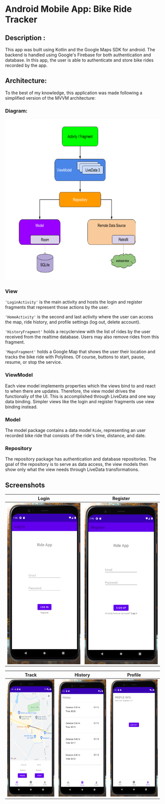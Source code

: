 # Android Mobile App: Bike Ride Tracker 

## Description :

This app was built using Kotlin and the Google Maps SDK for android. 
The backend is handled using Google's Firebase for both authentication and database.
In this app, the user is able to authenticate and store bike rides recorded by the app.

## Architecture: 

To the best of my knowledge, this application was made following a simplified version of the MVVM architecture:

### Diagram:
<img src="images/final-architecture.png" width="670" height="523">

### **View** 
`'LoginActivity'` is the main activity and hosts the login and register fragments that represent those actions by the user. 

`'HomeActivity'` is the second and last activity where the user can access the map, ride history, and profile settings (log out, delete account).

`'HistoryFragment'` holds a recyclerview with the list of rides by the user received from the realtime database. Users may also remove rides from this fragment. 

`'MapsFragment'` holds a Google Map that shows the user their location and tracks the bike ride with Polylines. Of course, buttons to start, pause, resume, or stop the service. 

### **ViewModel**

Each view model implements properties which the views bind to and react to when there are updates. Therefore, the view model drives the functionaliy of the UI. This is accomplished through LiveData and one way data binding. Simpler views like the login and register fragments use view binding instead.  

### **Model**
The model package contains a data model `Ride`, representing an user recorded bike ride that consists of the ride's time, distance, and date.

### Repository 
The repository package has authentication and database repositories. The goal of the repository is to serve as data access, the view models then show only what the view needs through LiveData transformations. 


## Screenshots

Login           |  Register
:-------------------------:|:-------------------------:
<img src="images/login-screen.PNG" width="240" height="523">  |  <img src="images/register-screen.PNG" width="240" height="523">


Track           |  History | Profile
:-------------------------:|:-------------------------:|:-------------------------:
<img src="images/track-screen.PNG" width="180" height="380"> | <img src="images/history-screen.PNG" width="180" height="380"> |<img src="images/profile-screen.PNG" width="180" height="380">




